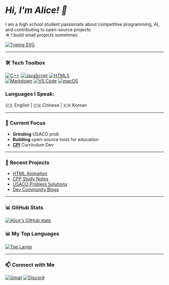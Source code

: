 # *Hi, I'm Alice! 👋*
I am a high school student passionate about competitive programming, AI, and contributing to open-source projects \
☆ I build small projects sometimes

[![Typing SVG](https://readme-typing-svg.demolab.com?font=Fira+Code&size=22&pause=1000&color=58A6FF&width=435&lines=while(true)+%7B+code++%7C%7C++chill+%7D)](https://git.io/typing-svg)

---

### 🛠️ **Tech Toolbox**
[![C++](https://img.shields.io/badge/-C++-00599C?style=flat&logo=c%2B%2B&logoColor=white)](https://isocpp.org/)
[![JavaScript](https://img.shields.io/badge/-JavaScript-F7DF1E?style=flat&logo=javascript&logoColor=black)](https://developer.mozilla.org/en-US/docs/Web/JavaScript)
[![HTML5](https://img.shields.io/badge/-HTML-E34F26?style=flat&logo=html5&logoColor=white)](https://developer.mozilla.org/en-US/docs/Web/HTML)  
[![Markdown](https://img.shields.io/badge/-Markdown-000000?style=flat&logo=markdown&logoColor=white)](https://www.markdownguide.org/)
[![VS Code](https://img.shields.io/badge/-VS%20Code-007ACC?style=flat&logo=visual-studio-code&logoColor=white)](https://code.visualstudio.com/)
[![macOS](https://img.shields.io/badge/-macOS-000000?style=flat&logo=apple&logoColor=white)](https://developer.apple.com/macos/)

### **Languages I Speak**:  

🇺🇸 English | 🇨🇳 Chinese | 🇰🇷 Korean

---

### 🌱 **Current Focus**  
- **Grinding** USACO prob
- **Building** open-source tools for education
- [**CPI**](https://github.com/cpinitiative) Curriculum Dev

---
### 🚀 **Recent Projects**  
- [HTML Animation](https://github.com/alicelee2735/Cosmic-Bouncer)
- [CPP Study Notes](https://github.com/alicelee2735/Algorithm-Vault)
- [USACO Problem Solutions](https://github.com/alicelee2735/usaco-solutions)
- [Dev Community Blogs](https://dev.to/alicelee2735)

---

### 📊 **GitHub Stats**

[![Alice's GitHub stats](https://github-readme-stats.vercel.app/api?username=alicelee2735&show_icons=true&theme=codeSTACKr&count_private=true&hide_border=true&cache_seconds=86400)](https://github.com/anuraghazra/github-readme-stats)
### 📊 **My Top Languages**
[![Top Langs](https://github-readme-stats.vercel.app/api/top-langs/?username=alicelee2735&layout=compact&theme=github_dark&hide_border=true)](https://github.com/anuraghazra/github-readme-stats)

---

### 📫 **Connect with Me**  
[![Gmail](https://img.shields.io/badge/Gmail-D14836?style=flat&logo=gmail&logoColor=white)](mailto:lichoiyin@gmail.com)
[![Discord](https://img.shields.io/badge/Discord-5865F2?style=flat&logo=discord&logoColor=white)](https://discordapp.com/users/687481044336902192)  
